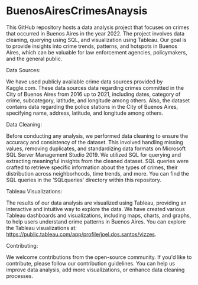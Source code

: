 # BuenosAiresCrimesAnaysis

This GitHub repository hosts a data analysis project that focuses on crimes that occurred in Buenos Aires in the year 2022. The project involves data cleaning, querying using SQL, and visualization using Tableau. Our goal is to provide insights into crime trends, patterns, and hotspots in Buenos Aires, which can be valuable for law enforcement agencies, policymakers, and the general public.

Data Sources:

We have used publicly available crime data sources provided by Kaggle.com. These data sources data regarding crimes committed in the City of Buenos Aires from 2016 up to 2021, including dates, category of crime, subcategory, latitude, and longitude among others. Also, the dataset contains data regarding the police stations in the City of Buenos Aires, specifying name, address, latitude, and longitude among others.

Data Cleaning: 

Before conducting any analysis, we performed data cleaning to ensure the accuracy and consistency of the dataset. This involved handling missing values, removing duplicates, and standardizing data formats on Microsoft SQL Server Management Studio 2019. We utilized SQL for querying and extracting meaningful insights from the cleaned dataset. SQL queries were crafted to retrieve specific information about the types of crimes, their distribution across neighborhoods, time trends, and more. You can find the SQL queries in the 'SQLqueries' directory within this repository.

Tableau Visualizations: 

The results of our data analysis are visualized using Tableau, providing an interactive and intuitive way to explore the data. We have created various Tableau dashboards and visualizations, including maps, charts, and graphs, to help users understand crime patterns in Buenos Aires.
You can explore the Tableau visualizations at: https://public.tableau.com/app/profile/joel.dos.santos/vizzes.

Contributing: 

We welcome contributions from the open-source community. If you'd like to contribute, please follow our contribution guidelines. You can help us improve data analysis, add more visualizations, or enhance data cleaning processes.
